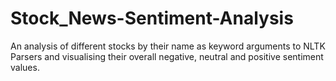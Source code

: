 # Stock_News-Sentiment-Analysis
An analysis of different stocks by their name as keyword arguments to NLTK Parsers and visualising their overall negative, neutral and positive sentiment values.
